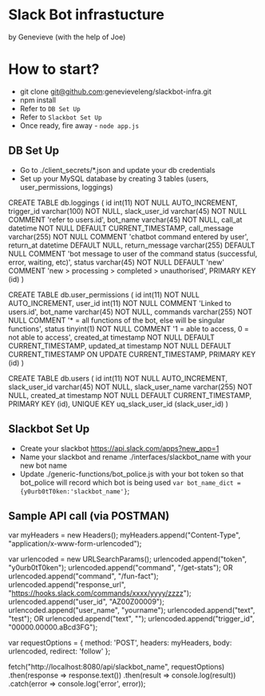 Slack Bot infrastucture
===================
by Genevieve (with the help of Joe)

# How to start?
*  git clone git@github.com:genevieveleng/slackbot-infra.git
*  npm install
*  Refer to `DB Set Up`
*  Refer to `Slackbot Set Up`
*  Once ready, fire away - `node app.js`

## DB Set Up
*  Go to ./client_secrets/*.json and update your db credentials
*  Set up your MySQL database by creating 3 tables (users, user_permissions, loggings)

CREATE TABLE db.loggings (
  id int(11) NOT NULL AUTO_INCREMENT,
  trigger_id varchar(100) NOT NULL,
  slack_user_id varchar(45) NOT NULL COMMENT 'refer to users.id',
  bot_name varchar(45) NOT NULL,
  call_at datetime NOT NULL DEFAULT CURRENT_TIMESTAMP,
  call_message varchar(255) NOT NULL COMMENT 'chatbot command entered by user',
  return_at datetime DEFAULT NULL,
  return_message varchar(255) DEFAULT NULL COMMENT 'bot message to user of the command status (successful, error, waiting, etc)',
  status varchar(45) NOT NULL DEFAULT 'new' COMMENT 'new > processing > completed > unauthorised',
  PRIMARY KEY (id)
)

CREATE TABLE db.user_permissions (
  id int(11) NOT NULL AUTO_INCREMENT,
  user_id int(11) NOT NULL COMMENT 'Linked to users.id',
  bot_name varchar(45) NOT NULL,
  commands varchar(255) NOT NULL COMMENT '* = all functions of the bot, else will be singular functions',
  status tinyint(1) NOT NULL COMMENT '1 = able to access, 0 = not able to access',
  created_at timestamp NOT NULL DEFAULT CURRENT_TIMESTAMP,
  updated_at timestamp NOT NULL DEFAULT CURRENT_TIMESTAMP ON UPDATE CURRENT_TIMESTAMP,
  PRIMARY KEY (id)
)

CREATE TABLE db.users (
  id int(11) NOT NULL AUTO_INCREMENT,
  slack_user_id varchar(45) NOT NULL,
  slack_user_name varchar(255) NOT NULL,
  created_at timestamp NOT NULL DEFAULT CURRENT_TIMESTAMP,
  PRIMARY KEY (id),
  UNIQUE KEY uq_slack_user_id (slack_user_id)
)

## Slackbot Set Up
*  Create your slackbot https://api.slack.com/apps?new_app=1
*  Name your slackbot and rename ./interfaces/slackbot_name with your new bot name
*  Update ./generic-functions/bot_police.js with your bot token so that bot_police will record which bot is being used `var bot_name_dict = {y0urb0tT0ken:'slackbot_name'}`;


## Sample API call (via POSTMAN)
var myHeaders = new Headers();
myHeaders.append("Content-Type", "application/x-www-form-urlencoded");

var urlencoded = new URLSearchParams();
urlencoded.append("token", "y0urb0tT0ken");
urlencoded.append("command", "/get-stats"); OR urlencoded.append("command", "/fun-fact");
urlencoded.append("response_url", "https://hooks.slack.com/commands/xxxx/yyyy/zzzz");
urlencoded.append("user_id", "AZ00Z00009");
urlencoded.append("user_name", "yourname");
urlencoded.append("text", "test"); OR urlencoded.append("text", ""); 
urlencoded.append("trigger_id", "00000.00000.aBcd3FG");

var requestOptions = {
    method: 'POST',
    headers: myHeaders,
    body: urlencoded,
    redirect: 'follow'
};

fetch("http://localhost:8080/api/slackbot_name", requestOptions)
    .then(response => response.text())
    .then(result => console.log(result))
    .catch(error => console.log('error', error));